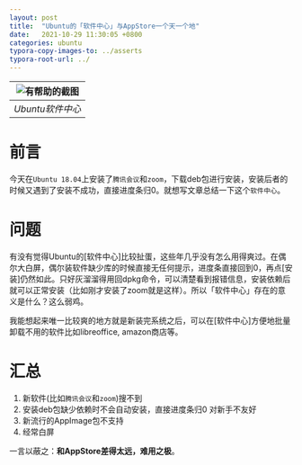 ```yaml
---
layout: post
title:  "Ubuntu的「软件中心」与AppStore一个天一个地"
date:   2021-10-29 11:30:05 +0800
categories: ubuntu
typora-copy-images-to: ../asserts
typora-root-url: ../
---
```


| ![有帮助的截图](/assets/Selection_385.png) | 
|:--:| 
| *Ubuntu软件中心* |

# 前言

今天在`Ubuntu 18.04`上安装了`腾讯会议`和`zoom`，下载deb包进行安装，安装后者的时候又遇到了安装不成功，直接进度条归0。就想写文章总结一下这个`软件中心`。

# 问题

有没有觉得Ubuntu的[软件中心]比较扯蛋，这些年几乎没有怎么用得爽过。在偶尔大白屏，偶尔装软件缺少库的时候直接无任何提示，进度条直接回到0，再点[安装]仍然如此。只好灰溜溜得用回dpkg命令，可以清楚看到报错信息，安装依赖后就可以正常安装（比如刚才安装了zoom就是这样）。所以「软件中心」存在的意义是什么？这么弱鸡。

我能想起来唯一比较爽的地方就是新装完系统之后，可以在[软件中心]方便地批量卸载不用的软件比如libreoffice, amazon商店等。

# 汇总
1. 新软件(比如`腾讯会议`和`zoom`)搜不到
2. 安装deb包缺少依赖时不会自动安装，直接进度条归0 对新手不友好
3. 新流行的AppImage包不支持
4. 经常白屏

一言以蔽之：**和AppStore差得太远，难用之极**。 

